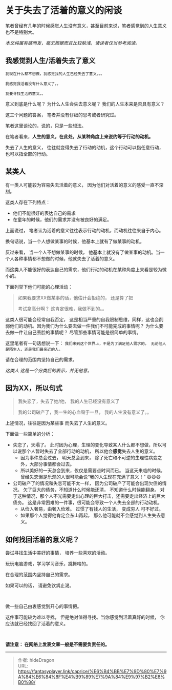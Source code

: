 # 关于失去了活着的意义的闲谈


笔者曾经有几年的时候感觉人生没有意义，甚至目前来说，笔者感觉到的人生意义也不是特别大。

*本文纯属有感而发，毫无根据而且比较肤浅，请读者仅当参考阅读。*

## 我感觉到人生/活着失去了意义

`我现在什么都不想做，我感觉我的人生已经失去了意义。。。`

`我感觉我活着没有什么意义了。。`

`我要寻找生活的意义。。`

意义到底是什么呢？ 为什么人生会失去意义呢？  我们的人生本来是否具有意义？

这三个问题的答案， 笔者并没有仔细的思考或者研究过。 

笔者这里谈论的，说的，只是一些想法。

在笔者看来，**人生的意义，在此处，从某种角度上来说约等于行动的动机。**

失去了人生的意义， 往往就变得失去了行动的动机，这个行动可以指任意行动， 也可以指全部的行动。



## 某类人

有一类人可能较为容易失去活着的意义， 因为他们对活着的意义的感受一直不深刻。

这类人存在下列特点：

- 他们不能很好的表达自己的需求
- 在童年的时候，他们的需求并没有被良好的满足。

上面说过， 笔者认为活着的意义往往表示行动的动机，而动机往往来自于内心。

换句话说，当一个人想做某事的时候，他基本上就有了做某事的动机。 

反过来看， 当一个人不想做某事的时候， 他基本上就没有了做某事的动机。当一个人各种事情都不想做的时候，他就失去了活着的意义。

而这类人不能很好的表达自己的需求，他们行动的动机在某种角度上来看是较为微小的。

下面列举下他们可能的心理活动：

> 如果我要求XX做某事的话，他估计会拒绝的， 还是算了把
>
> 考试拿高分啊？ 这肯定很难，我做不到的。。

这类人很可能会经常自我否定， 这是相当严重的自我限制思维，同样，这也会削弱他们的动机。因为我们为什么要去做一件我们不可能完成的事情呢？ 为什么要去做一件让自己丢脸的事情呢？ 尽管那些事情可能是很简单的事情。



这里笔者有一句话想说一下： `我们来到这个世界上，不是为了满足他人需求的。 无论他人是陌生人，还是我们最亲近的人。`   

请在合理的范围内坚持自己的需求。

*这类人 这是一个分类后的表示，并无他意。*

## 因为XX，所以句式

> 我失恋了，失去了她/他， 我的人生已经没有意义了
>
> 我的公司破产了，我一生的心血毁于一旦， 我的人生没有意义了。。

上述情况，往往是因为某些事 而失去了人生的意义。 

下面做一些简单的分析：

- 失恋了，天塌了。 此时因为心理，生理的变化导致某人什么都不想做，所以可以说那个人暂时失去了全部行动的动机， 所以他会**感觉**失去人生的意义。
  - 因为事件总会过去， 明天总会到来， 除了死亡和不可逆的生理性病变之外，大部分事情都会过去。
  - 所以美好的一天总会到来，仅仅是需要点时间而已。  当这天来临的时候，曾经失恋但是乐观的人很可能会说“我的人生现在充满了意义！” :smile::smile::smile:
- 公司破产了的情况和失恋可能不太一样， 因为公司破产了可能会出现欠债的情况。 欠了巨大的债务，不知道什么时候能还清， 不知道什么时候能翻身。 对于这种情况，那个人不光需要走出心理的巨大打击，还需要走出经济上的巨大债务。 这是非常困难的一件事，很可能会导致一个人失去全部的行动动机。
  - 从俭入奢易，由奢入俭难。  过惯了有钱人的生活， 变成穷人 可不好过。
  - 如果那个人觉得他肯定会东山再起， 那么他可能就不会感觉到人生失去意义。



## 如何找回活着的意义呢？  

尝试寻找生活中美好的事情， 培养一些喜欢的活动。 

玩玩电脑游戏，学习学习音乐，跳舞啥的。

在合理的范围内坚持自己的需求。

如果可以的话， 请避免饮鸩止渴。

​    

做一些自己由衷感觉到开心的事情把。 

这件事可能较为难以寻找， 但是绝对值得寻找。当你感觉到活着真好的时候， 你应该就已经找回了活着的意义。

​    

**请注意： 在网络上发表文章一般是不需要负责任的。**



---

> 作者: hideDragon  
> URL: https://fantasyplayer.link/caprice/%E6%B4%BB%E7%9D%80%E7%9A%84%E6%84%8F%E4%B9%89%E7%9A%84%E9%97%B2%E8%B0%88/  

